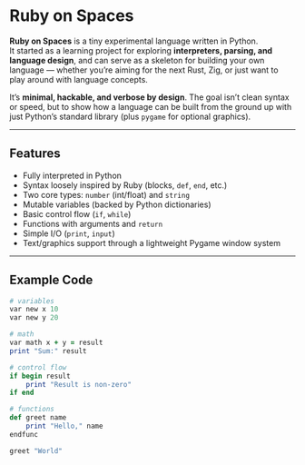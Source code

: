 # Ruby on Spaces

**Ruby on Spaces** is a tiny experimental language written in Python.  
It started as a learning project for exploring **interpreters, parsing, and language design**, and can serve as a skeleton for building your own language — whether you’re aiming for the next Rust, Zig, or just want to play around with language concepts.

It’s **minimal, hackable, and verbose by design**. The goal isn’t clean syntax or speed, but to show how a language can be built from the ground up with just Python’s standard library (plus `pygame` for optional graphics).

---

## Features
- Fully interpreted in Python
- Syntax loosely inspired by Ruby (blocks, `def`, `end`, etc.)
- Two core types: `number` (int/float) and `string`
- Mutable variables (backed by Python dictionaries)
- Basic control flow (`if`, `while`)
- Functions with arguments and `return`
- Simple I/O (`print`, `input`)
- Text/graphics support through a lightweight Pygame window system

---

## Example Code
```ruby
# variables
var new x 10
var new y 20

# math
var math x + y = result
print "Sum:" result

# control flow
if begin result
    print "Result is non-zero"
if end

# functions
def greet name
    print "Hello," name
endfunc

greet "World"

